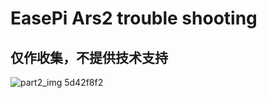 # EasePi Ars2 trouble shooting
## 仅作收集，不提供技术支持

![part2_img 5d42f8f2](https://user-images.githubusercontent.com/49484576/136910910-426572ae-ce00-446c-8a0c-9d3e5ead2932.png)
